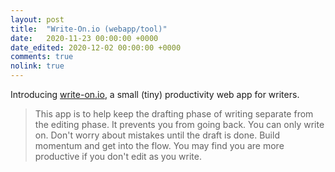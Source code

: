 ```yaml
---
layout: post
title:  "Write-On.io (webapp/tool)"
date:   2020-11-23 00:00:00 +0000
date_edited: 2020-12-02 00:00:00 +0000
comments: true
nolink: true
---
```


Introducing [write-on.io](https://write-on.io/), a small (tiny) productivity web app for writers. 


> This app is to help keep the drafting phase of writing separate from the editing phase.
> It prevents you from going back. You can only write on.
> Don't worry about mistakes until the draft is done. Build momentum and get into the flow. You may find you are more productive if you don't edit as you write. 


